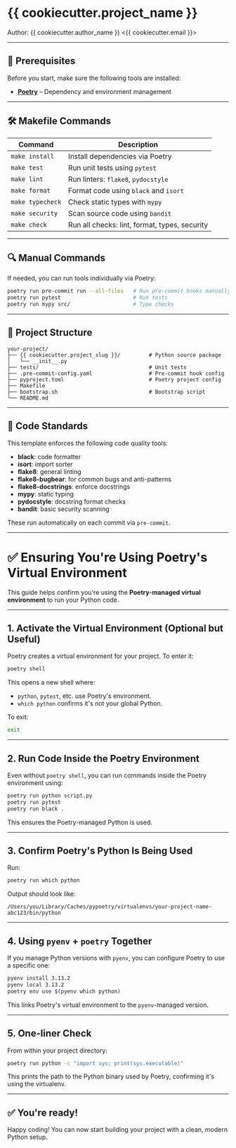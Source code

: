 # {{ cookiecutter.project_name }}
Author: {{ cookiecutter.author_name }} <{{ cookiecutter.email }}>


---

## 🚀 Prerequisites

Before you start, make sure the following tools are installed:

- **[Poetry](https://python-poetry.org/docs/#installation)** – Dependency and environment management

---

## 🛠 Makefile Commands

| Command           | Description                                 |
|-------------------|---------------------------------------------|
| `make install`    | Install dependencies via Poetry             |
| `make test`       | Run unit tests using `pytest`               |
| `make lint`       | Run linters: `flake8`, `pydocstyle`         |
| `make format`     | Format code using `black` and `isort`       |
| `make typecheck`  | Check static types with `mypy`              |
| `make security`   | Scan source code using `bandit`             |
| `make check`      | Run all checks: lint, format, types, security |

---

## 🔍 Manual Commands

If needed, you can run tools individually via Poetry:

```bash
poetry run pre-commit run --all-files   # Run pre-commit hooks manually
poetry run pytest                       # Run tests
poetry run mypy src/                    # Type checks
```

---

## 🧪 Project Structure

```
your-project/
├── {{ cookiecutter.project_slug }}/         # Python source package
│   └── __init__.py
├── tests/                                   # Unit tests
├── .pre-commit-config.yaml                  # Pre-commit hook config
├── pyproject.toml                           # Poetry project config
├── Makefile
├── bootstrap.sh                             # Bootstrap script
└── README.md
```

---

## 🧹 Code Standards

This template enforces the following code quality tools:

- **black**: code formatter
- **isort**: import sorter
- **flake8**: general linting
- **flake8-bugbear**: for common bugs and anti-patterns
- **flake8-docstrings**: enforce docstrings
- **mypy**: static typing
- **pydocstyle**: docstring format checks
- **bandit**: basic security scanning

These run automatically on each commit via `pre-commit`.

---

# ✅ Ensuring You're Using Poetry's Virtual Environment

This guide helps confirm you're using the **Poetry-managed virtual environment** to run your Python code.

---

## 1. Activate the Virtual Environment (Optional but Useful)

Poetry creates a virtual environment for your project. To enter it:

```bash
poetry shell
```

This opens a new shell where:

- `python`, `pytest`, etc. use Poetry's environment.
- `which python` confirms it's not your global Python.

To exit:

```bash
exit
```

---

## 2. Run Code Inside the Poetry Environment

Even without `poetry shell`, you can run commands inside the Poetry environment using:

```bash
poetry run python script.py
poetry run pytest
poetry run black .
```

This ensures the Poetry-managed Python is used.

---

## 3. Confirm Poetry's Python Is Being Used

Run:

```bash
poetry run which python
```

Output should look like:

```
/Users/you/Library/Caches/pypoetry/virtualenvs/your-project-name-abc123/bin/python
```

---

## 4. Using `pyenv` + `poetry` Together

If you manage Python versions with `pyenv`, you can configure Poetry to use a specific one:

```bash
pyenv install 3.13.2
pyenv local 3.13.2
poetry env use $(pyenv which python)
```

This links Poetry's virtual environment to the `pyenv`-managed version.

---

## 5. One-liner Check

From within your project directory:

```bash
poetry run python -c "import sys; print(sys.executable)"
```

This prints the path to the Python binary used by Poetry, confirming it's using the virtualenv.

---

## ✅ You're ready!

Happy coding! You can now start building your project with a clean, modern Python setup.
